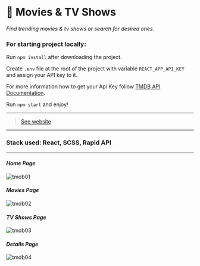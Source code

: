 # 🎥 Movies & TV Shows

*Find trending movies & tv shows or search for desired ones.*

### For starting project locally:

Run `npm install` after downloading the project.

Create `.env` file at the root of the project with variable `REACT_APP_API_KEY` and assign your API key to it.

For more information how to get your Api Key follow [TMDB API Documentation](https://www.themoviedb.org/documentation/api).

Run `npm start` and enjoy!

<hr />

> [See website](https://movies-and-tvs.web.app/)
<hr />

### Stack used: React, SCSS, Rapid API
<hr />

#### *Home Page*

![tmdb01](https://user-images.githubusercontent.com/46372998/178101545-63eb97ac-4551-4ea2-9d20-4ff692875e03.png)

#### *Movies Page*

![tmdb02](https://user-images.githubusercontent.com/46372998/178101548-a507a3ac-c5c9-4bc4-b0c0-80f4bc8095b6.png)

#### *TV Shows Page*

![tmdb03](https://user-images.githubusercontent.com/46372998/178101549-58747ba9-d6e7-45c7-8820-67659e1cab56.png)

#### *Details Page*

![tmdb04](https://user-images.githubusercontent.com/46372998/178101550-b58b092d-5cb3-483b-9124-3454287b426a.png)

